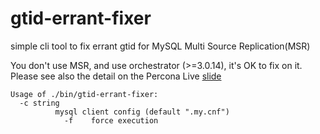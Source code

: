 # gtid-errant-fixer

simple cli tool to fix errant gtid for MySQL Multi Source Replication(MSR)

You don't use MSR, and use orchestrator (>=3.0.14), it's OK to fix on it.
Please see also the detail on the Percona Live [slide](https://www.percona.com/live/19/sites/default/files/slides/Errant%20GTIDs%20Breaking%20Replication_%20How%20to%20Detect%20and%20Avoid%20Them%20-%20FileId%20-%20187306.pdf)

```
Usage of ./bin/gtid-errant-fixer:
  -c string
          mysql client config (default ".my.cnf")
            -f    force execution

```
